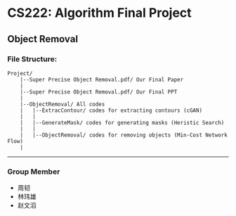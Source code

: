 # CS222: Algorithm Final Project

## Object Removal

### File Structure:

```
Project/
	|--Super Precise Object Removal.pdf/ Our Final Paper
	|
    |--Super Precise Object Removal.pdf/ Our Final PPT
    |
    |--ObjectRemoval/ All codes
    |	|--ExtracContour/ codes for extracting contours (cGAN)
    |	|
    |	|--GenerateMask/ codes for generating masks (Heristic Search)
    |	|
    |	|--ObjectRemoval/ codes for removing objects (Min-Cost Network Flow)
    |
```

---

### Group Member

- 周韧
- 林玮雄
- 赵文滔